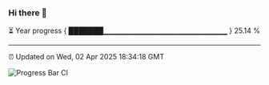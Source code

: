 ### Hi there 👋

⏳ Year progress { ███████▁▁▁▁▁▁▁▁▁▁▁▁▁▁▁▁▁▁▁▁▁▁▁ } 25.14 %

---

⏰ Updated on Wed, 02 Apr 2025 18:34:18 GMT

![Progress Bar CI](https://github.com/DhruviPatel157/GitHub-Actions-Demo/workflows/Progress%20Bar%20CI/badge.svg)
